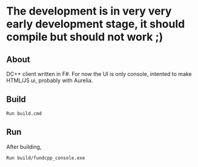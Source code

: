 # The development is in very very early development stage, it should compile but should not work ;)

## About

DC++ client written in F#. For now the UI is only console, intented to make HTML/JS ui, probably with Aurelia. 

## Build

    Run build.cmd
    
## Run

After building,

    Run build/fundcpp_console.exe
